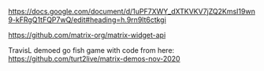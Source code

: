 https://docs.google.com/document/d/1uPF7XWY_dXTKVKV7jZQ2KmsI19wn9-kFRgQ1tFQP7wQ/edit#heading=h.9rn9lt6ctkgi

https://github.com/matrix-org/matrix-widget-api

TravisL demoed go fish game with code from here: https://github.com/turt2live/matrix-demos-nov-2020
